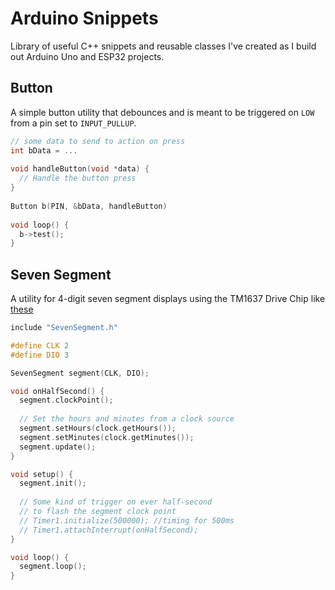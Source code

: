 # Arduino Snippets

Library of useful C++ snippets and reusable classes I've created as I build out Arduino Uno and ESP32 projects.

## Button

A simple button utility that debounces and is meant to be triggered on `LOW` from a pin set to `INPUT_PULLUP`.


```cpp
// some data to send to action on press
int bData = ... 
 
void handleButton(void *data) {
  // Handle the button press
}
 
Button b(PIN, &bData, handleButton)
 
void loop() {
  b->test();
}
```

## Seven Segment

A utility for 4-digit seven segment displays using the TM1637 Drive Chip like [these](https://www.amazon.com/HiLetgo-Digital-Segment-Display-Arduino/dp/B01DKISMXK/ref=sr_1_1_sspa?dchild=1&keywords=tm1637&qid=1622991533&sr=8-1-spons&psc=1&spLa=ZW5jcnlwdGVkUXVhbGlmaWVyPUExWUI0VUQ3OUFEMTUyJmVuY3J5cHRlZElkPUEwNTg2MzU4MTFQVjZCU0tTWTVVMiZlbmNyeXB0ZWRBZElkPUEwNTU2NTE3MjZJU042TldKOTM2RCZ3aWRnZXROYW1lPXNwX2F0ZiZhY3Rpb249Y2xpY2tSZWRpcmVjdCZkb05vdExvZ0NsaWNrPXRydWU=)

```cpp
include "SevenSegment.h"

#define CLK 2
#define DIO 3

SevenSegment segment(CLK, DIO);

void onHalfSecond() {
  segment.clockPoint();
  
  // Set the hours and minutes from a clock source
  segment.setHours(clock.getHours());
  segment.setMinutes(clock.getMinutes());
  segment.update();
}

void setup() {
  segment.init();
  
  // Some kind of trigger on ever half-second
  // to flash the segment clock point
  // Timer1.initialize(500000); //timing for 500ms
  // Timer1.attachInterrupt(onHalfSecond);
}

void loop() {
  segment.loop();
}
```

